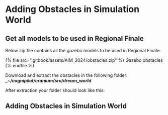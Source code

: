 # Adding Obstacles in Simulation World

## Get all models to be used in Regional Finale
Below zip file contains all the gazebo models to be used in Regional Finale:

{% file src=".gitbook/assets/AIM_2024/obstacles.zip" %}
Gazebo obstacles
{% endfile %}

Download and extract the obstacles in the following folder: __**~/cognipilot/cranium/src/dream_world**_

After extraction your folder should look like this:


## Adding Obstacles in Simulation World

